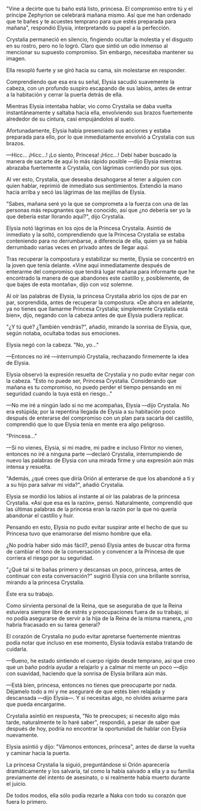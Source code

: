 
"Vine a decirte que tu baño está listo, princesa. El compromiso entre tú y el príncipe Zephyrion se celebrará mañana mismo. Así que me han ordenado que te bañes y te acuestes temprano para que estés preparada para mañana", respondió Elysia, interpretando su papel a la perfección.

Crystalia permaneció en silencio, fingiendo ocultar la molestia y el disgusto en su rostro, pero no lo logró. Claro que sintió un odio inmenso al mencionar su supuesto compromiso. Sin embargo, necesitaba mantener su imagen.

Ella resopló fuerte y se giró hacia su cama, sin molestarse en responder.

Comprendiendo que esa era su señal, Elysia sacudió suavemente la cabeza, con un profundo suspiro escapando de sus labios, antes de entrar a la habitación y cerrar la puerta detrás de ella.

Mientras Elysia intentaba hablar, vio como Crystalia se daba vuelta instantáneamente y saltaba hacia ella, envolviendo sus brazos fuertemente alrededor de su cintura, casi empujándolos al suelo.

Afortunadamente, Elysia había presenciado sus acciones y estaba preparada para ello, por lo que inmediatamente envolvió a Crystalia con sus brazos.

—Hicc... ¡Hicc...! ¡Lo siento, Princesa! ¡Hicc...! Debí haber buscado la manera de sacarte de aquí lo más rápido posible —dijo Elysia mientras abrazaba fuertemente a Crystalia, con lágrimas corriendo por sus ojos.

Al ver esto, Crystalia, que deseaba desahogarse al tener a alguien con quien hablar, reprimió de inmediato sus sentimientos. Extendió la mano hacia arriba y secó las lágrimas de las mejillas de Elysia.

"Sabes, mañana seré yo la que se comprometa a la fuerza con una de las personas más repugnantes que he conocido, así que ¿no debería ser yo la que debería estar llorando aquí?", dijo Crystalia.

Elysia notó lágrimas en los ojos de la Princesa Crystalia. Asintió de inmediato y la soltó, comprendiendo que la Princesa Crystalia se estaba conteniendo para no derrumbarse, a diferencia de ella, quien ya se había derrumbado varias veces en privado antes de llegar aquí.

Tras recuperar la compostura y estabilizar su mente, Elysia se concentró en la joven que tenía delante. «Vine aquí inmediatamente después de enterarme del compromiso que tendrá lugar mañana para informarte que he encontrado la manera de que abandones este castillo y, posiblemente, de que bajes de esta montaña», dijo con voz solemne.

Al oír las palabras de Elysia, la princesa Crystalia abrió los ojos de par en par, sorprendida, antes de recuperar la compostura. «De ahora en adelante, ya no tienes que llamarme Princesa Crystalia; simplemente Crystalia está bien», dijo, negando con la cabeza antes de que Elysia pudiera replicar.

"¿Y tú qué? ¿También vendrás?", añadió, mirando la sonrisa de Elysia, que, según notaba, ocultaba todas sus emociones.

Elysia negó con la cabeza. "No, yo..."

—Entonces no iré —interrumpió Crystalia, rechazando firmemente la idea de Elysia.

Elysia observó la expresión resuelta de Crystalia y no pudo evitar negar con la cabeza. "Esto no puede ser, Princesa Crystalia. Considerando que mañana es tu compromiso, no puedo perder el tiempo pensando en mi seguridad cuando la tuya está en riesgo..."

—No me iré a ningún lado si no me acompañas, Elysia —dijo Crystalia. No era estúpida; por la repentina llegada de Elysia a su habitación poco después de enterarse del compromiso con un plan para sacarla del castillo, comprendió que lo que Elysia tenía en mente era algo peligroso.

"Princesa…"

—Si no vienes, Elysia, si mi madre, mi padre e incluso Flintor no vienen, entonces no iré a ninguna parte —declaró Crystalia, interrumpiendo de nuevo las palabras de Elysia con una mirada firme y una expresión aún más intensa y resuelta.

"Además, ¿qué crees que diría Orión al enterarse de que los abandoné a ti y a su hijo para salvar mi vida?", añadió Crystalia.

Elysia se mordió los labios al instante al oír las palabras de la princesa Crystalia. «Así que esa es la razón», pensó. Naturalmente, comprendió que las últimas palabras de la princesa eran la razón por la que no quería abandonar el castillo y huir.

Pensando en esto, Elysia no pudo evitar suspirar ante el hecho de que su Princesa tuvo que enamorarse del mismo hombre que ella.

¿No podría haber sido más fácil?, pensó Elysia antes de buscar otra forma de cambiar el tono de la conversación y convencer a la Princesa de que corriera el riesgo por su seguridad.

"¿Qué tal si te bañas primero y descansas un poco, princesa, antes de continuar con esta conversación?" sugirió Elysia con una brillante sonrisa, mirando a la princesa Crystalia.

Éste era su trabajo.

Como sirvienta personal de la Reina, que se aseguraba de que la Reina estuviera siempre libre de estrés y preocupaciones fuera de su trabajo, si no podía asegurarse de servir a la hija de la Reina de la misma manera, ¿no habría fracasado en su tarea general?

El corazón de Crystalia no pudo evitar apretarse fuertemente mientras podía notar que incluso en ese momento, Elysia todavía estaba tratando de cuidarla.

—Bueno, he estado sintiendo el cuerpo rígido desde temprano, así que creo que un baño podría ayudar a relajarlo y a calmar mi mente un poco —dijo con suavidad, haciendo que la sonrisa de Elysia brillara aún más.

—Está bien, princesa, entonces no tienes que preocuparte por nada. Déjamelo todo a mí y me aseguraré de que estés bien relajada y descansada —dijo Elysia—. Y si necesitas algo, no olvides avisarme para que pueda encargarme.

Crystalia asintió en respuesta, "No te preocupes; si necesito algo más tarde, naturalmente te lo haré saber", respondió, a pesar de saber que después de hoy, podría no encontrar la oportunidad de hablar con Elysia nuevamente.

Elysia asintió y dijo: "Vámonos entonces, princesa", antes de darse la vuelta y caminar hacia la puerta.

La princesa Crystalia la siguió, preguntándose si Orión aparecería dramáticamente y los salvaría, tal como la había salvado a ella y a su familia previamente del intento de asesinato, o si realmente había muerto durante el juicio.

De todos modos, ella sólo podía rezarle a Naka con todo su corazón que fuera lo primero.